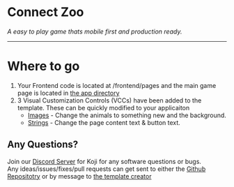 # Connect Zoo

*A easy to play game thats mobile first and production ready.*

-------
# Where to go
1. Your Frontend code is located at /frontend/pages and the main game page is located in [the app directory](#~/frontend/app/index.js)
2. 3 Visual Customization Controls (VCCs) have been added to the template. These can be quickly modified to your applicaiton
    - [Images](#~/.koji/customization/images.json!visual) - Change the animals to something new and the background.
    - [Strings](#~/.koji/customization/strings.json!visual) - Change the page content text & button text.

## Any Questions?

Join our [Discord Server](https://discord.gg/eQuMJF6) for Koji for any software questions or bugs.   
Any ideas/issues/fixes/pull requests can get sent to either the [Github Repositotry](https://github.com/madewithkoji/connect-zoo)
or by message to [the template creator](https://gokoji.com/profile/jones)